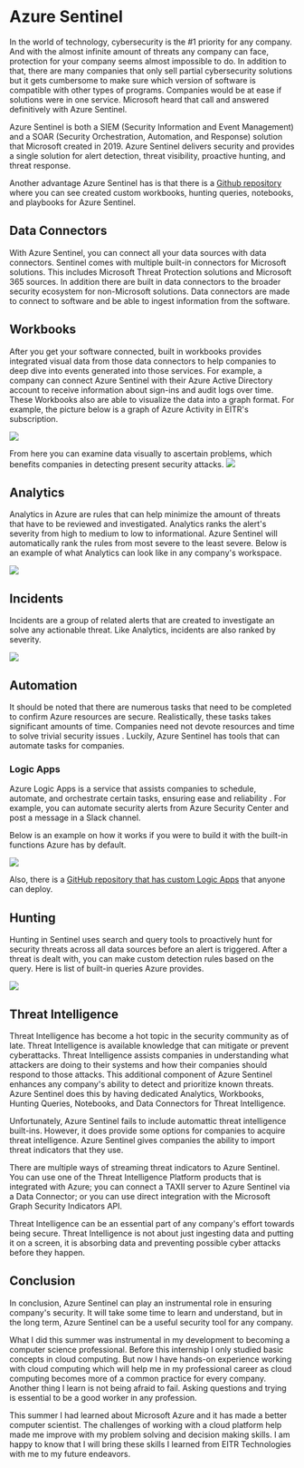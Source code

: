 # Azure Sentinel
In the world of technology, cybersecurity is the #1 priority for any company. And with the almost infinite amount of threats any company can face, protection for your company seems almost impossible to do. In addition to that, there are many companies that only sell partial cybersecurity solutions but it gets cumbersome to make sure which version of software is compatible with other types of programs. Companies would be at ease if solutions were in one service. Microsoft heard that call and answered definitively with Azure Sentinel.

Azure Sentinel is both a SIEM (Security Information and Event Management) and a SOAR (Security Orchestration, Automation, and Response) solution that Microsoft created in 2019. Azure Sentinel delivers security and provides a single solution for alert detection, threat visibility, proactive hunting, and threat response.

Another advantage Azure Sentinel has is that there is a [Github repository](https://github.com/Azure/Azure-Sentinel) where you can see created custom workbooks, hunting queries, notebooks, and playbooks for Azure Sentinel.

## Data Connectors
With Azure Sentinel, you can connect all your data sources with data connectors. Sentinel comes with multiple built-in connectors for Microsoft solutions. This includes Microsoft Threat Protection solutions and Microsoft 365 sources. In addition there are built in data connectors to the broader security ecosystem for non-Microsoft solutions. Data connectors are made to connect to software and be able to ingest information from the software. 

## Workbooks
After you get your software connected, built in workbooks provides integrated visual data from those data connectors to help companies to deep dive into events generated into those services. For example, a company can  connect Azure Sentinel with their Azure Active Directory account to receive  information about sign-ins and audit logs over time. These Workbooks  also are able to visualize the data  into a graph format. For example, the picture below is a graph of Azure Activity in EITR's subscription.

![](images/graph.PNG)

From here you can examine data visually to ascertain problems, which benefits companies in detecting present security attacks. 
![](images/workbooks.PNG)

## Analytics
Analytics in Azure are rules that can help minimize the amount of threats that have to be reviewed and investigated. Analytics ranks the alert's severity from high to medium to low to informational. Azure Sentinel will automatically rank the rules from most severe to the least severe. Below is an example of what Analytics can look like in any company's workspace.

![](images/analytics.PNG)

## Incidents
Incidents are a group of related alerts that are created to investigate an solve any actionable threat. Like Analytics, incidents are also ranked by severity.

![](images/incidents.PNG)

## Automation
It should be noted that there are numerous tasks that need to be completed to confirm Azure resources are secure. Realistically, these tasks takes significant amounts of time. Companies need not devote resources and time to solve trivial  security issues . Luckily, Azure Sentinel has tools that can automate tasks for companies.

### Logic Apps
Azure Logic Apps is a service that assists companies to schedule, automate, and orchestrate certain tasks, ensuring ease and reliability . For example, you can automate security alerts from Azure Security Center and  post a message in a Slack channel.

Below is an example on how it works if you were to build it with the built-in functions Azure has by default.

![](images/logicapp.PNG)

Also, there is a [GitHub repository that has custom Logic Apps](https://github.com/Azure/logicapps) that anyone can deploy.

## Hunting
Hunting in Sentinel uses search and query tools to proactively hunt for security threats across all data sources before an alert is triggered. After a threat is dealt with, you can make custom detection rules based on the query. Here is list of built-in queries Azure provides.

![](images/hunting.PNG)

## Threat Intelligence
Threat Intelligence has become a hot topic in the security community as of late. Threat Intelligence is available knowledge that can mitigate or prevent cyberattacks. Threat Intelligence assists  companies in understanding what attackers are doing to their systems and how their companies should respond to those attacks. This additional component of Azure Sentinel  enhances any company's ability to detect and prioritize known threats. Azure Sentinel does this by having dedicated Analytics, Workbooks, Hunting Queries, Notebooks, and Data Connectors for Threat Intelligence.

Unfortunately, Azure Sentinel fails to include automattic threat intelligence built-ins. However, it does provide some options for companies to acquire threat intelligence. Azure Sentinel gives companies the ability to import threat indicators that they use.

There are multiple ways of streaming threat indicators to Azure Sentinel. You can use one of the Threat Intelligence Platform products that is integrated with Azure; you can connect a TAXII server to Azure Sentinel via a Data Connector; or you can use direct integration with the Microsoft Graph Security Indicators API.

Threat Intelligence can be an essential part of any company's effort towards being secure. Threat Intelligence is not about just ingesting data and putting it on a screen, it is absorbing data and preventing possible cyber attacks before they happen.

## Conclusion
In conclusion, Azure Sentinel can play an instrumental role in ensuring company's security.  It will take some time to learn and understand, but in the long term, Azure Sentinel can be a useful security tool for any company.

What I did this summer was instrumental in my development to becoming a computer science professional. Before this internship I only studied basic concepts in cloud computing. But now I have hands-on experience working with cloud computing which will help me in my professional career as cloud computing becomes more of a common practice for every company. Another thing I learn is not being afraid to fail. Asking questions and trying is essential to be a good worker in any profession.

This summer I had learned about Microsoft Azure and it has made a better computer scientist. The challenges of working with a cloud platform help made me improve with my problem solving and decision making skills. I am happy to know  that I will bring these skills I learned from EITR Technologies with me to my future endeavors.
